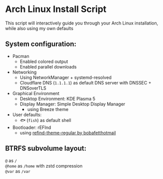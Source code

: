# Arch Linux Install Script
This script will interactively guide you through your Arch Linux installation, while also using my own defaults

## System configuration:
- Pacman
  - Enabled colored output
  - Enabled parallel downloads
- Networking
  - Using NetworkManager + systemd-resolved
  - Cloudflare DNS (`1.1.1.1`) as default DNS server with DNSSEC + DNSoverTLS
- Graphical Environment
  - Desktop Environment: KDE Plasma 5
  - Display Manager: Simple Desktop Display Manager
    - using Breeze theme
- User defaults:
  - 🐟 (`fish`) as default shell
- Bootloader: rEFInd
  - using [refind-theme-regular by bobafetthotmail](https://github.com/bobafetthotmail/refind-theme-regular)


## BTRFS subvolume layout:
`@` as `/`  
`@home` as `/home` with zstd compression  
`@var` as `/var`  
